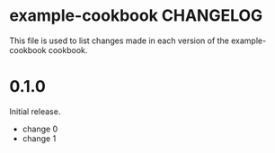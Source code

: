 # example-cookbook CHANGELOG

This file is used to list changes made in each version of the example-cookbook cookbook.

# 0.1.0

Initial release.

- change 0
- change 1

